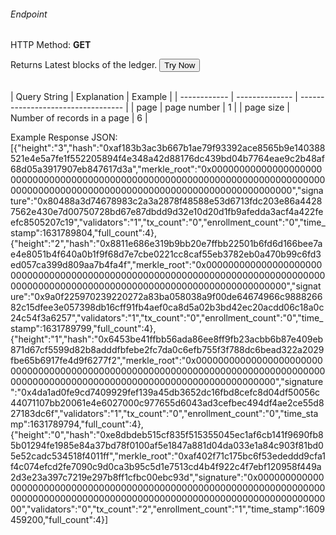 <h6>Endpoint</h6>
<p id="endpoint"></p>

HTTP Method: **GET**

Returns Latest blocks of the ledger.
<button class="md-button" onclick="tryNow()">Try Now</button>

<script>
   document.getElementById("endpoint").innerHTML ="https://dev-stoa-boascan.bosagora.com/latest-blocks?page=1&pageSize=6"
    function tryNow(){
        document.getElementById("showResult").innerHTML =""
        document.getElementById("endpoint").innerHTML =""
        fetch("https://dev-stoa-boascan.bosagora.com/latest-blocks?page=1&pageSize=6").then((res) => {
            res.json().then((res) => {
                document.getElementById("showResult").innerHTML = JSON.stringify(res)
                document.getElementById("endpoint").innerHTML ="https://dev-stoa-boascan.bosagora.com/latest-blocks?page=1pageSize=6"
                })
        }).catch((err) => {
            console.log(err)
        })
    }
</script>
<p id="showResult"></p><br/>
| Query String | Explanation    | Example                            |
| ------------ | -------------- | ---------------------------------- |
| page         | page number    | 1 |
| page size    | Number of records in a page | 6 |

Example Response JSON:<br/>
[{"height":"3","hash":"0xaf183b3ac3b667b1ae79f93392ace8565b9e140388521e4e5a7fe1f552205894f4e348a42d88176dc439bd04b7764eae9c2b48af68d05a3917907eb847617d3a","merkle_root":"0x00000000000000000000000000000000000000000000000000000000000000000000000000000000000000000000000000000000000000000000000000000000","signature":"0x80488a3d74678983c2a3a2878f48588e53d6713fdc203e86a44287562e430e7d00750728bd67e87dbdd9d32e10d20d1fb9afedda3acf4a422feefc8505207c19","validators":"1","tx_count":"0","enrollment_count":"0","time_stamp":1631789804,"full_count":4},{"height":"2","hash":"0x8811e686e319b9bb20e7ffbb22501b6fd6d166bee7ae4e8051b4f640a0b1f9f68d7e7cbe0221cc8caf55eb3782eb0a470b99c6fd3ed057ca399d809aa7b4fa4f","merkle_root":"0x00000000000000000000000000000000000000000000000000000000000000000000000000000000000000000000000000000000000000000000000000000000","signature":"0x9a0f225970239220272a83ba058038a9f00de64674966c988826682c15dfee3e057398db16cff91fb4aef0ca8d5a02b3bd42ec20acdd06c18a0c24c54f3a6257","validators":"1","tx_count":"0","enrollment_count":"0","time_stamp":1631789799,"full_count":4},{"height":"1","hash":"0x6453be41ffbb56ada86ee8ff9fb23acbb6b87e409eb871d67cf5599d82b8adddfbfebe2fc7da0c6efb755f3f788dc6bead322a2029fbe65b6917fe4d9f6277f2","merkle_root":"0x00000000000000000000000000000000000000000000000000000000000000000000000000000000000000000000000000000000000000000000000000000000","signature":"0x4da1ad0fe9cd7409929fef139a45db3652dc16fbd8cefc8d04df50056c44071107bb20061e4e6027000c977655d6043ad3cefbec494df4ae2ce55d827183dc6f","validators":"1","tx_count":"0","enrollment_count":"0","time_stamp":1631789794,"full_count":4},{"height":"0","hash":"0xe8dbdeb515cf835f515355045ec1af6cb141f9690fb85b01294fe1985e84a37bd78f0100af5e1847a881d04da033e1a84c903f81bd05e52cadc534518f4011ff","merkle_root":"0xaf402f71c175bc6f53ededdd9cfa1f4c074efcd2fe7090c9d0ca3b95c5d1e7513cd4b4f922c4f7ebf120958f449a2d3e23a397c7219e297b8ff1cfbc00ebc93d","signature":"0x00000000000000000000000000000000000000000000000000000000000000000000000000000000000000000000000000000000000000000000000000000000","validators":"0","tx_count":"2","enrollment_count":"1","time_stamp":1609459200,"full_count":4}]
